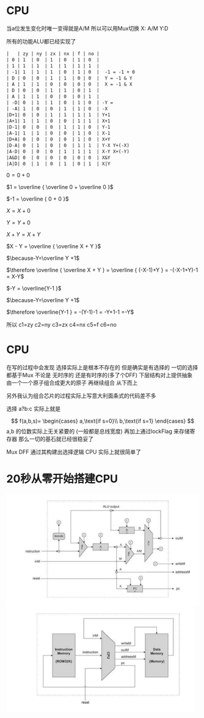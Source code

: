 # CPU

当a位发生变化时唯一变得就是A/M 所以可以用Mux切换 
X: A/M Y:D

所有的功能ALU都已经实现了

    |   | zy | ny | zx | nx | f | no |
    | 0 | 1  | 0  | 1  | 0  | 1 | 0  |
    | 1 | 1  | 1  | 1  | 1  | 1 | 1  |
    | -1| 1  | 1  | 1  | 0  | 1 | 0  |  -1 = -1 + 0
    | D | 0  | 0  | 1  | 1  | 0 | 0  |  Y = -1 & Y
    | A | 1  | 1  | 0  | 0  | 0 | 0  |  X = -1 & X
    | D | 0  | 0  | 1  | 1  | 0 | 1  |
    | A | 1  | 1  | 0  | 0  | 0 | 1  |
    | -D| 0  | 1  | 1  | 0  | 1 | 0  | -Y = 
    | -A| 1  | 0  | 0  | 1  | 1 | 0  | -X
    |D+1| 0  | 0  | 1  | 1  | 1 | 1  | Y+1 
    |A+1| 1  | 1  | 0  | 0  | 1 | 1  | X+1
    |D-1| 0  | 0  | 0  | 1  | 1 | 0  | Y-1
    |A-1| 1  | 1  | 0  | 0  | 1 | 0  | X-1
    |D+A| 0  | 0  | 0  | 0  | 1 | 0  | X+Y
    |D-A| 0  | 1  | 0  | 0  | 1 | 1  | Y-X Y+(-X)
    |A-D| 0  | 0  | 0  | 1  | 1 | 1  | X-Y X+(-Y)
    |A&D| 0  | 0  | 0  | 0  | 0 | 0  | X&Y
    |A|D| 0  | 1  | 0  | 1  | 0 | 1  | X|Y

$0 = 0 + 0$

$1 = \overline { \overline 0 + \overline 0 }$

$-1 = \overline {  0 + 0 }$

$X = X + 0$

$Y = Y + 0$

$X + Y = X + Y$

$X - Y = \overline {  \overline X + Y }$

$\because-Y=\overline Y +1$

$\therefore \overline {  \overline X + Y } = \overline {  (-X-1)+Y } = -(-X-1+Y)-1 = X-Y$

$-Y = \overline{Y-1 }$

$\because-Y=\overline Y +1$

$\therefore \overline{Y-1 } = -(Y-1)-1 = -Y+1-1 =-Y$

所以 c1=zy c2=ny c3=zx c4=nx c5=f c6=no

# CPU
在写的过程中会发现 选择实际上是根本不存在的 但是确实是有选择的 一切的选择都基于Mux 不论是 无时序的 还是有时序的(多了个DFF) 下层结构对上提供抽象 由一个一个原子组合成更大的原子 再继续组合 从下而上  

另外我认为组合芯片的过程实际上写意大利面条式的代码差不多

选择 a?b:c 实际上就是

$$
f(a,b,s)= 
\begin{cases} 
a,\text{if s=0}\\
b,\text{if s=1}
\end{cases}
$$
a,b 的位数实际上无关紧要的 (一般都是总线宽度)
再加上通过lockFlag 来存储寄存器 那么一切的基石就已经很稳妥了

Mux DFF 通过其构建出选择逻辑 CPU 实际上就很简单了

# 20秒从零开始搭建CPU

![CPU](CPU.png)
![Computer](Computer.png)